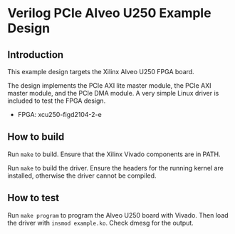 # Verilog PCIe Alveo U250 Example Design

## Introduction

This example design targets the Xilinx Alveo U250 FPGA board.

The design implements the PCIe AXI lite master module, the PCIe AXI master module, and the PCIe DMA module.  A very simple Linux driver is included to test the FPGA design.

*  FPGA: xcu250-figd2104-2-e

## How to build

Run `make` to build.  Ensure that the Xilinx Vivado components are in PATH.

Run `make` to build the driver.  Ensure the headers for the running kernel are installed, otherwise the driver cannot be compiled.

## How to test

Run `make program` to program the Alveo U250 board with Vivado.  Then load the driver with `insmod example.ko`.  Check dmesg for the output.
